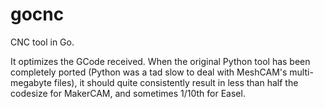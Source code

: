 gocnc
=====

CNC tool in Go.

It optimizes the GCode received. When the original Python tool has been
completely ported (Python was a tad slow to deal with MeshCAM's multi-megabyte
files), it should quite consistently result in less than half the codesize
for MakerCAM, and sometimes 1/10th for Easel.
